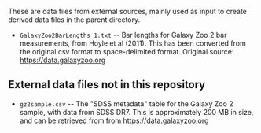 These are data files from external sources, mainly used as input to create
derived data files in the parent directory.

   * `GalaxyZoo2BarLengths_1.txt` -- Bar lengths for Galaxy Zoo 2 bar measurements,
   from Hoyle et al (2011). This has been converted from the original csv format
   to space-delimited format. Original source: https://data.galaxyzoo.org


## External data files not in this repository

   * `gz2sample.csv` -- The "SDSS metadata" table for the Galaxy Zoo 2
   sample, with data from SDSS DR7. This is approximately 200 MB in
   size, and can be retrieved from from https://data.galaxyzoo.org
